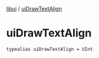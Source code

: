 [libui](README.md) / [uiDrawTextAlign](ui-draw-text-align.md)

# uiDrawTextAlign

`typealias uiDrawTextAlign = UInt`